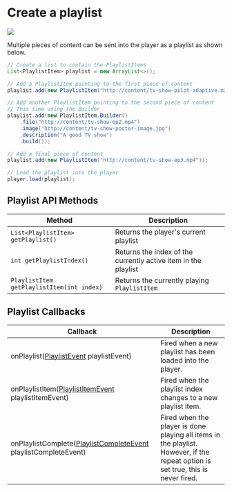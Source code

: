 # Create a playlist

<img src="https://img.shields.io/badge/SDK-Android%20v3-0AAC29.svg?logo=android">

Multiple pieces of content can be sent into the player as a playlist as shown below.

```java
// Create a list to contain the PlaylistItems
List<PlaylistItem> playlist = new ArrayList<>();

// Add a PlaylistItem pointing to the first piece of content
playlist.add(new PlaylistItem("http://content/tv-show-pilot-adaptive.m3u8"));

// Add another PlaylistItem pointing to the second piece of content
// This time using the Builder
playlist.add(new PlaylistItem.Builder()
    .file("http://content/tv-show-ep2.mp4")
    .image("http://content/tv-show-poster-image.jpg")
    .description("A good TV show")
    .build());

// Add a final piece of content
playlist.add(new PlaylistItem("http://content/tv-show-ep3.mp4"));

// Load the playlist into the player
player.load(playlist);
```

## Playlist API Methods

| Method | Description |
| --- | --- |
| `List<PlaylistItem> getPlaylist()` | Returns the player's current playlist |
| `int getPlaylistIndex()` | Returns the index of the currently active item in the playlist |
| `PlaylistItem getPlaylistItem(int index)` | Returns the currently playing `PlaylistItem` |

## Playlist Callbacks

| Callback | Description |
| --- | --- |
| onPlaylist([PlaylistEvent](https://developer.jwplayer.com/sdk/android/reference/com/longtailvideo/jwplayer/events/PlaylistEvent.html) playlistEvent) | Fired when a new playlist has been loaded into the player. |
| onPlaylistItem([PlaylistItemEvent](https://developer.jwplayer.com/sdk/android/reference/com/longtailvideo/jwplayer/events/PlaylistItemEvent.html) playlistItemEvent) | Fired when the playlist index changes to a new playlist item. |
| onPlaylistComplete([PlaylistCompleteEvent](https://developer.jwplayer.com/sdk/android/reference/com/longtailvideo/jwplayer/events/PlaylistCompleteEvent.html) playlistCompleteEvent) | Fired when the player is done playing all items in the playlist. However, if the repeat option is set true, this is never fired. |
